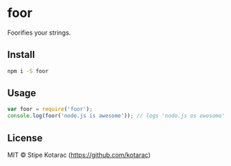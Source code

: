 # foor

Foorifies your strings.

## Install

```sh
npm i -S foor
```


## Usage

```js
var foor = require('foor');
console.log(foor('node.js is awesome')); // logs 'nodo.js os owosomo'
```


## License

MIT © Stipe Kotarac (https://github.com/kotarac)
